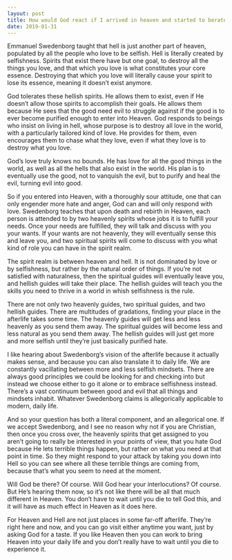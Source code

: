 ```yaml
---
layout: post
title: How would God react if I arrived in heaven and started to berate him for the terrible things in the world?
date: 2019-01-31
---
```


<p>Emmanuel Swedenborg taught that hell is just another part of heaven, populated by all the people who love to be selfish. Hell is literally created by selfishness. Spirits that exist there have but one goal, to destroy all the things you love, and that which you love is what constitutes your core essence. Destroying that which you love will literally cause your spirit to lose its essence, meaning it doesn’t exist anymore.</p><p>God tolerates these hellish spirits. He allows them to exist, even if He doesn’t allow those spirits to accomplish their goals. He allows them because He sees that the good need evil to struggle against if the good is to ever become purified enough to enter into Heaven. God responds to beings who insist on living in hell, whose purpose is to destroy all love in the world, with a particularly tailored kind of love. He provides for them, even encourages them to chase what they love, even if what they love is to destroy what you love.</p><p>God’s love truly knows no bounds. He has love for all the good things in the world, as well as all the hells that also exist in the world. His plan is to eventually use the good, not to vanquish the evil, but to purify and heal the evil, turning evil into good.</p><p>So if you entered into Heaven, with a thoroughly sour attitude, one that can only engender more hate and anger, God can and will only respond with love. Swedenborg teaches that upon death and rebirth in Heaven, each person is attended to by two heavenly spirits whose jobs it is to fulfill your needs. Once your needs are fulfilled, they will talk and discuss with you your wants. If your wants are not heavenly, they will eventually sense this and leave you, and two spiritual spirits will come to discuss with you what kind of role you can have in the spirit realm.</p><p>The spirit realm is between heaven and hell. It is not dominated by love or by selfishness, but rather by the natural order of things. If you’re not satisfied with naturalness, then the spiritual guides will eventually leave you, and hellish guides will take their place. The hellish guides will teach you the skills you need to thrive in a world in whish selfishness is the rule.</p><p>There are not only two heavenly guides, two spiritual guides, and two hellish guides. There are multitudes of gradations, finding your place in the afterlife takes some time. The heavenly guides will get less and less heavenly as you send them away. The spiritual guides will become less and less natural as you send them away. The hellish guides will just get more and more selfish until they’re just basically purified hate.</p><p>I like hearing about Swedenborg’s vision of the afterlife because it actually makes sense, and because you can also translate it to daily life. We are constantly vacillating between more and less selfish mindsets. There are always good principles we could be looking for and checking into but instead we choose either to go it alone or to embrace selfishness instead. There’s a vast continuum between good and evil that all things and mindsets inhabit. Whatever Swedenborg claims is allegorically applicable to modern, daily life.</p><p>And so your question has both a literal component, and an allegorical one. If we accept Swedenborg, and I see no reason why not if you are Christian, then once you cross over, the heavenly spirits that get assigned to you aren’t going to really be interested in your points of view, that you hate God because He lets terrible things happen, but rather on what you need at that point in time. So they might respond to your attack by taking you down into Hell so you can see where all these terrible things are coming from, because that’s what you seem to need at the moment.</p><p>Will God be there? Of course. Will God hear your interlocutions? Of course. But He’s hearing them now, so it’s not like there will be all that much different in Heaven. You don’t have to wait until you die to tell God this, and it will have as much effect in Heaven as it does here.</p><p>For Heaven and Hell are not just places in some far-off afterlife. They’re right here and now, and you can go visit either anytime you want, just by asking God for a taste. If you like Heaven then you can work to bring Heaven into your daily life and you don’t really have to wait until you die to experience it.</p>

